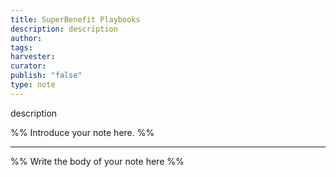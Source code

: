 ```yaml
---
title: SuperBenefit Playbooks
description: description
author: 
tags: 
harvester: 
curator: 
publish: "false"
type: note
---
```


description

%% Introduce your note here. %%

---

%% Write the body of your note here %%
